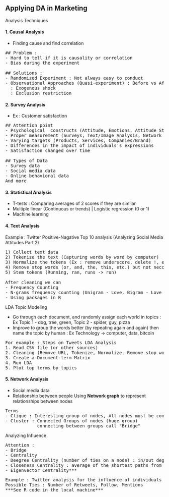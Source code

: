 ## Applying DA in Marketing

Analysis Techniques

#### 1. Causal Analysis
- Finding cause and find correlation
<pre>
## Problem : 
- Hard to tell if it is causality or correlation
- Bias during the experiment

## Solutions :
- Randomized Experiment : Not always easy to conduct
- Observational Approaches (Quasi-experiment) : Before vs After
  : Exogenous shock 
  : Exclusion restriction
</pre>

#### 2. Survey Analysis
- Ex : Customer satisfaction
<pre>
## Attention point
- Psychological  constructs (Attitude, Emotions, Attitude Strength, etc.)
- Proper measurement (Surveys, Text/Image Analysis, Network Analysis)
- Varying targets (Products, Services, Companies/Brand)
- Differences in the impact of individuals's expressions
- Satisfaction changed over time

## Types of Data
- Survey data
- Social media data
- Online behavioral data
And more
</pre>

#### 3. Statistical Analysis
- T-tests : Comparing averages of 2 scores if they are similar
- Multiple linear (Continuous or trends) | Logistic regression (0 or 1)
- Machine learning

#### 4. Text Analysis
Example : Twitter Positive-Nagative Top 10 analysis (Analyzing Social Media Attitudes Part 2)
<pre>
1) Collect text data
2) Tokenize the text (Capturing words by word by computer) 
3) Normalize the tokens (Ex : remove underscore, delete !, etc.)
4) Remove stop words (or, and, the, this, etc.) but not neccesary
5) Stem tokens (Running, ran, runs -> run)

After cleaning we can
- Frequency Counting
- N-grams frequency counting (Unigram - Love, Bigram - Love you, Trigram - I Love you)
- Using packages in R
</pre>


LDA Topic Modeling
- Go through each document, and randomly assign each world in topics
  : Ex Topic 1 - dog, tree, green, Topic 2 - spider, guy, pizza
- Improve to group the words better (by repeating again and again) then name the topic by human
  : Ex Technology -> computer, data, bitcoin
  
<pre>
For example : Steps on Tweets LDA Analysis
1. Read CSV file (or other sources)
2. Cleaning (Remove URL, Tokenize, Normalize, Remove stop words)
3. Create a Document-term Matrix
4. Run LDA
5. Plot top terms by topics
</pre>

#### 5. Network Analysis
- Social media data
- Relationship between people
Using <strong>Network graph</strong> to represent relationships between nodes

<pre>
Terms 
- Clique : Interesting group of nodes, All nodes must be connected
- Cluster : Connected Groups of nodes (huge group)
            connecting between groups call "Bridge"
</pre>

Analyzing Influence
<pre>
Attention :
- Bridge
- Centrality
- Deegree Centrality (number of ties on a node) : in/out degree
- Closeness Centrality : average of the shortest paths from one to all other nodes
- Eigenvector Centrality***
</pre>

<pre>
Example : Twitter analysis for the influence of individuals
Possible Ties : Number of Retweets, Follow, Mentions
***See R code in the local machine*** 
</pre>









